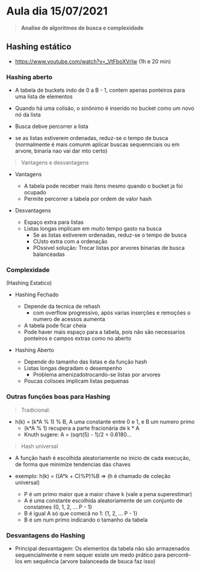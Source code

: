 # Aula dia 15/07/2021
>**Analise de algoritmos de busca e complexidade**

## Hashing estático

* https://www.youtube.com/watch?v=_VtFboXVrlw (1h e 20 min)

### Hashing aberto 

* A tabela de buckets indo de 0 a B - 1, contem apenas ponteiros para uma lista de elementos 
* Quando há uma colisão, o sinônimo é inserido no bucket como um novo nó da lista
* Busca debve percorrer a lista

* se as listas estiverem ordenadas, reduz-se o tempo de busca (normalmente é mais comunm aplicar buscas sequennciais ou em arvore, binaria nao vai dar mto certo)

>  Vantagens e desvantagens

* Vantagens
    * A tabela pode receber mais itens mesmo quando o bucket ja foi ocupado
    * Permite percorrer a tabela por ordem de valor hash

*  Desvantagens
    * Espaço extra para listas
    * Listas longas implicam em muito tempo gasto na busca
        * Se as listas estiverem ordenadas, reduz-se o tempo de busca
        * CUsto extra com a ordenação
        * POssivel solução: Trocar listas por arvores binarias de busca balanceadas

### Complexidade

(Hashing Estatico)

* Hashing Fechado
    * Depende da tecnica de rehash
        * com overflow progressivo, após varias inserções e remoções o numero de acessos aumenta
    * A tabela pode ficar cheia
    * Pode haver mais espaço para a tabela, pois não são necessarios ponteiros e campos extras como no aberto

* Hashing Aberto
    * Depende do tamanho das listas e da função hash
    * Listas longas degradam o desempenho
        * Problema amenizadotrocando-se listas por arvores
    * Poucas colisoes implicam listas pequenas

### Outras funções boas para Hashing

> Tradicional: 
* h(k) = (k*A % 1) % B, A uma constante entre 0 e 1, e B um numero primo
    * (k*A % 1) recupera a parte fracionária de k * A
    * Knuth sugere: A = (sqrt(5) - 1)/2 = 0.6180...

> Hash universal

* A função hash é escolhida aleatoriamente no inicio de cada execução, de forma que minimize tendencias das chaves

* exemplo: h(k) = ((A*k + C)%P)%B => (h é chamado de coleção universal)
    * P é um primo maior que a maior chave k (vale a pena superestimar)
    * A é uma constante escolhida aleatoriamente de um conjunto de constatnes {0, 1, 2, ... P - 1}
    * B é igual A só que comecã no 1: {1, 2, ... P - 1}
    * B é um num primo indicando o tamanho da tabela

### Desvantagens do Hashing

* Principal desvantagem: Os elementos da tabela não são armazenados sequencialmente e nem sequer existe um medo prático para percorrê-los em sequência (arvore balanceada de bsuca faz isso)

